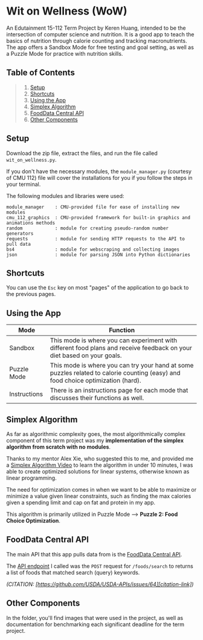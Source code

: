 # Wit on Wellness (WoW)
An Edutainment 15-112 Term Project by Keren Huang, intended to be the intersection of computer science and nutrition. It is a good app to teach the basics of nutrition through calorie counting and tracking macronutrients. The app offers a Sandbox Mode for free testing and goal setting, as well as a Puzzle Mode for practice with nutrition skills.


## Table of Contents
> 1. [Setup](#setup)
> 2. [Shortcuts](#shortcuts)
> 2. [Using the App](#using-the-app)
> 3. [Simplex Algorithm](#simplex-algorithm)
> 4. [FoodData Central API](#fooddata-central-api)
> 5. [Other Components](#other-components)


## Setup
Download the zip file, extract the files, and run the file called `wit_on_wellness.py`.

If you don't have the necessary modules, the `module_manager.py` (courtesy of CMU 112) file will cover the installations for you if you follow the steps in your terminal.

The following modules and libraries were used: 
```
module_manager    : CMU-provided file for ease of installing new modules
cmu_112_graphics  : CMU-provided framework for built-in graphics and animations methods
random            : module for creating pseudo-random number generators
requests          : module for sending HTTP requests to the API to pull data
bs4               : module for webscraping and collecting images
json              : module for parsing JSON into Python dictionaries
```


## Shortcuts
You can use the `Esc` key on most "pages" of the application to go back to the previous pages.


## Using the App
| Mode | Function |
|---|---|
|Sandbox| This mode is where you can experiment with different food plans and receive feedback on your diet based on your goals. |
|Puzzle Mode| This mode is where you can try your hand at some puzzles related to calorie counting (easy) and food choice optimization (hard). |
|Instructions| There is an instructions page for each mode that discusses their functions as well. |


## Simplex Algorithm
As far as algorithmic complexity goes, the most algorithmically complex component of this term project was my **implementation of the simplex algorithm from scratch with no modules**. 

Thanks to my mentor Alex Xie, who suggested this to me, and provided me a [Simplex Algorithm Video][simplex-video] to learn the algorithm in under 10 minutes, I was able to create optimized solutions for linear systems, otherwise known as linear programming. 

The need for optimization comes in when we want to be able to maximize or minimize a value given linear constraints, such as finding the max calories given a spending limit and cap on fat and protein in my app. 

This algorithm is primarily utilized in Puzzle Mode --> **Puzzle 2: Food Choice Optimization**.


## FoodData Central API
The main API that this app pulls data from is the [FoodData Central API][api-guide].

The [API endpoint][api-endpoint] I called was the `POST` request for `/foods/search` to returns a list of foods that matched search (query) keywords.

*(CITATION: [https://github.com/USDA/USDA-APIs/issues/64][citation-link])*


## Other Components
In the folder, you'll find images that were used in the project, as well as documentation for benchmarking each significant deadline for the term project.

[simplex-video]: https://www.youtube.com/watch?v=RO5477EKlXE&ab_channel=OllieCrow
[api-guide]: https://fdc.nal.usda.gov/api-guide.html
[api-endpoint]: https://fdc.nal.usda.gov/api-spec/fdc_api.html#/FDC/postFoodsSearch
[citation-link]: https://github.com/USDA/USDA-APIs/issues/64
